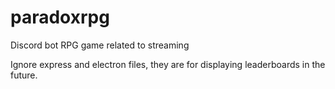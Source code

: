 # paradoxrpg
Discord bot RPG game related to streaming

Ignore express and electron files, they are for displaying leaderboards in the future.
